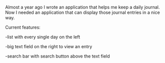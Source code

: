 Almost a year ago I wrote an application that helps me keep a daily journal.
Now I needed an application that can display those journal entries in a nice way.

Current features:

-list with every single day on the left

-big text field on the right to view an entry

-search bar with search button above the text field
